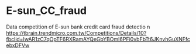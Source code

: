 # E-sun_CC_fraud
Data competition of E-sun bank credit card fraud detectio
n
https://tbrain.trendmicro.com.tw/Competitions/Details/10?fbclid=IwAR1zC7qOpTF6RXRamAYQeGbYBOmI6PFi0vbFbTt6JKnvhGuXNFfcebxDFVw

